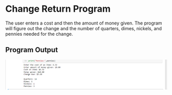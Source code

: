 # Change Return Program
The user enters a cost and then the amount of money given.  The program will figure out the change and the number of quarters, dimes, nickels, and pennies needed for the change.

## Program Output
![Insert Image](ProgramOutput.PNG)